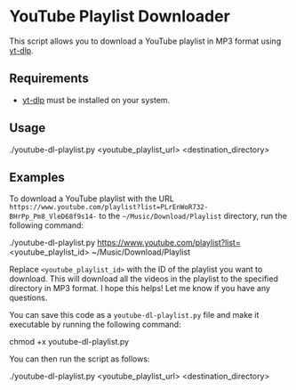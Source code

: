 # YouTube Playlist Downloader

This script allows you to download a YouTube playlist in MP3 format using [yt-dlp](https://github.com/yt-dlp/yt-dlp).

## Requirements

- [yt-dlp](https://github.com/yt-dlp/yt-dlp) must be installed on your system.

## Usage

./youtube-dl-playlist.py <youtube_playlist_url> <destination_directory>



## Examples

To download a YouTube playlist with the URL `https://www.youtube.com/playlist?list=PLrEnWoR732-BHrPp_Pm8_VleD68f9s14-` to the `~/Music/Download/Playlist` directory, run the following command:

./youtube-dl-playlist.py https://www.youtube.com/playlist?list=<youtube_playlist_id> ~/Music/Download/Playlist



Replace `<youtube_playlist_id>` with the ID of the playlist you want to download. This will download all the videos in the playlist to the specified directory in MP3 format.
I hope this helps! Let me know if you have any questions.



You can save this code as a `youtube-dl-playlist.py` file and make it executable by running the following command:

chmod +x youtube-dl-playlist.py



You can then run the script as follows:

./youtube-dl-playlist.py <youtube_playlist_url> <destination_directory>
